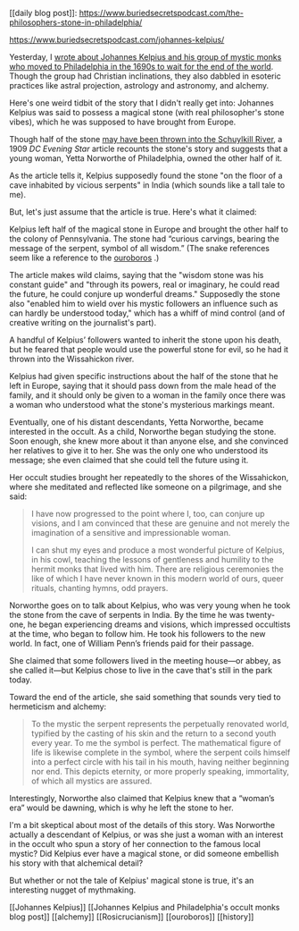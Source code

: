 [[daily blog post]]: https://www.buriedsecretspodcast.com/the-philosophers-stone-in-philadelphia/

https://www.buriedsecretspodcast.com/johannes-kelpius/

Yesterday, I [wrote about Johannes Kelpius and his group of mystic monks who moved to Philadelphia in the 1690s to wait for the end of the world](https://www.buriedsecretspodcast.com/an-occult-doomsday-cult-in-1690s-philly/). Though the group had Christian inclinations, they also dabbled in esoteric practices like astral projection, astrology and astronomy, and alchemy.

Here's one weird tidbit of the story that I didn't really get into: Johannes Kelpius was said to possess a magical stone (with real philosopher's stone vibes), which he was supposed to have brought from Europe. 

Though half of the stone [may have been thrown into the Schuylkill River](https://www.buriedsecretspodcast.com/an-occult-doomsday-cult-in-1690s-philly/), a 1909 *DC Evening Star* article recounts the stone's story and suggests that a young woman, Yetta Norworthe of Philadelphia, owned the other half of it.

As the article tells it, Kelpius supposedly found the stone "on the floor of a cave inhabited by vicious serpents" in India (which sounds like a tall tale to me). 

But, let's just assume that the article is true. Here's what it claimed: 

Kelpius left half of the magical stone in Europe and brought the other half to the colony of Pennsylvania. The stone had “curious carvings, bearing the message of the serpent, symbol of all wisdom.” (The snake references seem like a reference to the [ouroboros](https://en.wikipedia.org/wiki/Ouroboros) .)

The article makes wild claims, saying that the "wisdom stone was his constant guide" and "through its powers, real or imaginary, he could read the future, he could conjure up wonderful dreams." Supposedly the stone also "enabled him to wield over his mystic followers an influence such as can hardly be understood today," which has a whiff of mind control (and of creative writing on the journalist's part). 

A handful of Kelpius’ followers wanted to inherit the stone upon his death, but he feared that people would use the powerful stone for evil, so he had it thrown into the Wissahickon river.

Kelpius had given specific instructions about the half of the stone that he left in Europe, saying that it should pass down from the male head of the family, and it should only be given to a woman in the family once there was a woman who understood what the stone's mysterious markings meant. 

Eventually, one of his distant descendants, Yetta Norworthe, became interested in the occult. As a child, Norworthe began studying the stone. Soon enough, she knew more about it than anyone else, and she convinced her relatives to give it to her. She was the only one who understood its message; she even claimed that she could tell the future using it.

Her occult studies brought her repeatedly to the shores of the Wissahickon, where she meditated and reflected like someone on a pilgrimage, and she said:

> I have now progressed to the point where I, too, can conjure up visions, and I am convinced that these are genuine and not merely the imagination of a sensitive and impressionable woman.  
> 
> I can shut my eyes and produce a most wonderful picture of Kelpius, in his cowl, teaching the lessons of gentleness and humility to the hermit monks that lived with him. There are religious ceremonies the like of which I have never known in this modern world of ours, queer rituals, chanting hymns, odd prayers.

Norworthe goes on to talk about Kelpius, who was very young when he took the stone from the cave of serpents in India. By the time he was twenty-one, he began experiencing dreams and visions, which impressed occultists at the time, who began to follow him. He took his followers to the new world. In fact, one of William Penn’s friends paid for their passage.

She claimed that some followers lived in the meeting house—or abbey, as she called it—but Kelpius chose to live in the cave that's still in the park today. 

Toward the end of the article, she said something that sounds very tied to hermeticism and alchemy:

> To the mystic the serpent represents the perpetually renovated world, typified by the casting of his skin and the return to a second youth every year. To me the symbol is perfect. The mathematical figure of life is likewise complete in the symbol, where the serpent coils himself into a perfect circle with his tail in his mouth, having neither beginning nor end. This depicts eternity, or more properly speaking, immortality, of which all mystics are assured.

Interestingly, Norworthe also claimed that Kelpius knew that a “woman’s era” would be dawning, which is why he left the stone to her.

I'm a bit skeptical about most of the details of this story. Was Norworthe actually a descendant of Kelpius, or was she just a woman with an interest in the occult who spun a story of her connection to the famous local mystic? Did Kelpius ever have a magical stone, or did someone embellish his story with that alchemical detail? 

But whether or not the tale of Kelpius' magical stone is true, it's an interesting nugget of mythmaking. 


[[Johannes Kelpius]]
[[Johannes Kelpius and Philadelphia's occult monks blog post]]
[[alchemy]]
[[Rosicrucianism]]
[[ouroboros]]
[[history]]